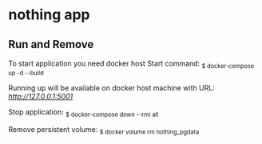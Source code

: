# nothing app

## Run and Remove
To start application you need docker host
Start command:
<sub> $ docker-compose up -d --build </sub> 

Running up will be available on docker host machine with URL:
*http://127.0.0.1:5001*

Stop application:
<sub> $ docker-compose down --rmi all </sub> 

Remove persistent volume:
<sub> $ docker volume rm nothing_pgdata </sub> 
